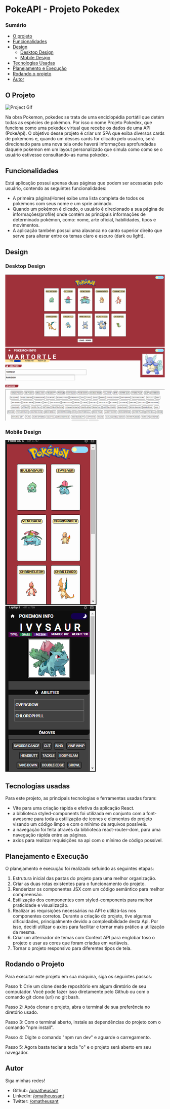 # PokeAPI - Projeto Pokedex
### Sumário 

- [O projeto](#o-projeto)
- [Funcionalidades](#funcionalidades)
- [Design](#design)
    - [Desktop Design](#desktop-design)
    - [Mobile Design](#mobile-design)
- [Tecnologias Usadas](#teconologias-usadas)
- [Planejamento e Execução](#planejamento-e-execucao)
- [Rodando o projeto](#rodando-o-projeto)
- [Autor](#autor)


## O Projeto

![Project Gif](./src/img/overviewa.gif)

Na obra Pokemon, pokedex se trata de uma enciclopédia portátil que detém todas as espécies de pokémon. Por isso o nome Projeto Pokedex, que funciona como uma pokedex virtual que recebe os dados de uma API (PokeApi). O objetivo desse projeto é criar um SPA que exiba diversos cards de pokemons e, quando um desses cards for clicado pelo usuário, será direcionado para uma nova tela onde haverá informações aprofundadas daquele pokemon em um layout personalizado que simula como como se o usuário estivesse consultando-as numa pokedex.

## Funcionalidades

Está aplicação possui apenas duas páginas que podem ser acessadas pelo usuário, contendo as seguintes funcionalidades:

- A primeira página(Home) exibe uma lista completa de todos os pokémons com seus nome e um sprie animado.
- Quando um pokémon é clicado, o usuário é direcionado a sua página de informações(profile) onde contém as principais informações de determinado pokémon, como: nome, arte oficial, habilidades, tipos e movimentos.
- A aplicação também possui uma alavanca no canto superior direito que serve para alterar entre os temas claro e escuro (dark ou light).

## Design

### Desktop Design 

![Home Desktop](./src/img/homeDesktopView.png)
![Profile Desktop](./src/img/profileDesktop.png)

### Mobile Design
![Home Mobile](./src/img/homeMobileView.png)
![Profile Mobile](./src/img/profileMobile.png)

## Tecnologias usadas
Para este projeto, as principais tecnologias e ferramentas usadas foram:

- Vite para uma criação rápida e efetiva da aplicação React.
- a biblioteca styled-components foi utilizada em conjunto com a font-awesome para toda a estilização de ícones e elementos do projeto visando um código limpo e com o mínimo de arquivos possíveis.
- a navegação foi feita através da biblioteca react-router-dom, para uma navegação rápida entre as páginas.
- axios para realizar requisições na api com o mínimo de código possível.

## Planejamento e Execução

O planejamento e execução foi realizado sefuindo as seguintes etapas:

1. Estrutura inicial das pastas do projeto para uma melhor organização.
2. Criar as duas rotas existentes para o funcionamento do projeto.
3. Renderizar os componentes JSX com um código semântico para melhor compreensão.
4. Estilização dos componentes com styled-components para melhor praticidade e visualização.
5. Realizar as requisições necessárias na API e utilizá-las nos componentes corretos. Durante a criação do projeto, tive algumas dificuldades, principalmente devido a complexibilidade desta Api. Por isso, decidi utilizar o axios para facilitar e tornar mais prático a utilização da mesma.
6. Criar um alternador de temas com Context API para englobar toso o projeto e usar as cores que foram criadas em variáveis.
7. Tornar o projeto responsivo para diferentes tipos de tela.

## Rodando o Projeto

Para executar exte projeto em sua máquina, siga os seguintes passos:

Passo 1: Crie um clone desde repositório em algum diretório de seu computador. Você pode fazer isso diretamente pelo Github ou com o comando git clone (url) no git bash.

Passo 2: Após clonar o projeto, abra o terminal de sua preferência no diretório usado.

Passo 3: Com o terminal aberto, instale as dependências do projeto com o comando "npm install".

Passo 4: Digite o comando "npm run dev" e aguarde o carregamento.

Passo 5: Agora basta teclar a tecla "o" e o projeto será aberto em seu navegador.

## Autor
Siga minhas redes!

- Github: [/omatheusant](https://github.com/omatheusant)
- Linkedin: [/omatheussant](https://www.linkedin.com/in/omatheussant/)
- Twitter: [/omatheusant](https://twitter.com/omatheusant)
